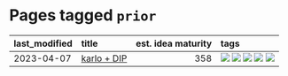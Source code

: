 # Pages tagged `prior`

|last_modified|title|est. idea maturity|tags
|:---|:---|---:|:---|
|2023-04-07|[karlo + DIP](../karlo-dip.md)|358|[![](https://img.shields.io/badge/tag-deepimageprior-193ec4)](../tags/deepimageprior.md) [![](https://img.shields.io/badge/tag-experimental-1614f8)](../tags/experimental.md) [![](https://img.shields.io/badge/tag-image_generation-77485f)](../tags/image_generation.md) [![](https://img.shields.io/badge/tag-prior-8b3cb7)](../tags/prior.md) [![](https://img.shields.io/badge/tag-wip-d5ffe)](../tags/wip.md)|